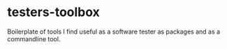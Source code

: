 # testers-toolbox
Boilerplate of tools I find useful as a software tester as packages and as a commandline tool.

